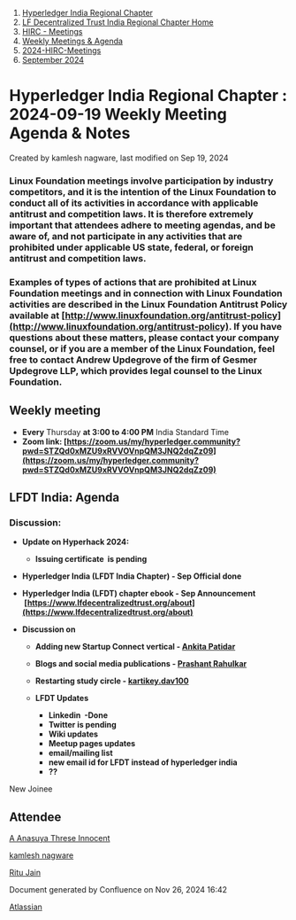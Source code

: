 1. [Hyperledger India Regional Chapter](index.html)
2. [LF Decentralized Trust India Regional Chapter Home](LF-Decentralized-Trust-India-Regional-Chapter-Home_19169282.html)
3. [HIRC - Meetings](HIRC---Meetings_19169350.html)
4. [Weekly Meetings &amp; Agenda](19169352.html)
5. [2024-HIRC-Meetings](2024-HIRC-Meetings_19171429.html)
6. [September 2024](September-2024_19171874.html)

# Hyperledger India Regional Chapter : 2024-09-19 Weekly Meeting Agenda &amp; Notes

Created by kamlesh nagware, last modified on Sep 19, 2024

### **Linux Foundation meetings involve participation by industry competitors, and it is the intention of the Linux Foundation to conduct all of its activities in accordance with applicable antitrust and competition laws. It is therefore extremely important that attendees adhere to meeting agendas, and be aware of, and not participate in any activities that are prohibited under applicable US state, federal, or foreign antitrust and competition laws.**

### **Examples of types of actions that are prohibited at Linux Foundation meetings and in connection with Linux Foundation activities are described in the Linux Foundation Antitrust Policy available at [http://www.linuxfoundation.org/antitrust-policy](http://www.linuxfoundation.org/antitrust-policy). If you have questions about these matters, please contact your company counsel, or if you are a member of the Linux Foundation, feel free to contact Andrew Updegrove of the firm of Gesmer Updegrove LLP, which provides legal counsel to the Linux Foundation.**

## **Weekly meeting**

- **Every** Thursday **at 3:00 to 4:00 PM** India Standard Time
- **Zoom link: [https://zoom.us/my/hyperledger.community?pwd=STZQd0xMZU9xRVVOVnpQM3JNQ2dqZz09](https://zoom.us/my/hyperledger.community?pwd=STZQd0xMZU9xRVVOVnpQM3JNQ2dqZz09)**

## **LFDT India: Agenda**

### Discussion:

- **Update on Hyperhack 2024:**
  
  - **Issuing certificate  is pending**

<!--THE END-->

- **Hyperledger India (LFDT India Chapter) - Sep Official done**
- **Hyperledger India (LFDT) chapter ebook - Sep Announcement  [https://www.lfdecentralizedtrust.org/about](https://www.lfdecentralizedtrust.org/about)**
- **Discussion on** 
  
  - **Adding new Startup Connect vertical - [Ankita Patidar](https://lf-hyperledger.atlassian.net/wiki/people/712020:8652ca6f-3957-4016-8bf3-c2ef23424d98?ref=confluence)**
  - **Blogs and social media publications - [Prashant Rahulkar](https://lf-hyperledger.atlassian.net/wiki/people/6331afed14c6b4b2210d22f1?ref=confluence)**
  - **Restarting study circle - [kartikey.dav100](https://lf-hyperledger.atlassian.net/wiki/people/5d5fd1d08de8420ca06d3048?ref=confluence)**
  - **LFDT Updates** 
    
    - **Linkedin  -Done**
    - **Twitter is pending**
    - **Wiki updates**
    - **Meetup pages updates**
    - **email/mailing list**
    - **new email id for LFDT instead of hyperledger india**
    - **??**

New Joinee

## Attendee

[A Anasuya Threse Innocent](https://lf-hyperledger.atlassian.net/wiki/people/712020:661aa2f0-0e5a-4e8d-b57b-de10204ea99b?ref=confluence)  

[kamlesh nagware](https://lf-hyperledger.atlassian.net/wiki/people/557058:8e1fc425-f938-4b39-ad13-9cd8b0ddde52?ref=confluence) 

[Ritu Jain](https://lf-hyperledger.atlassian.net/wiki/people/557058:5c9c59c5-fd5d-49e5-9535-364abb623584?ref=confluence) 

Document generated by Confluence on Nov 26, 2024 16:42

[Atlassian](http://www.atlassian.com/)
